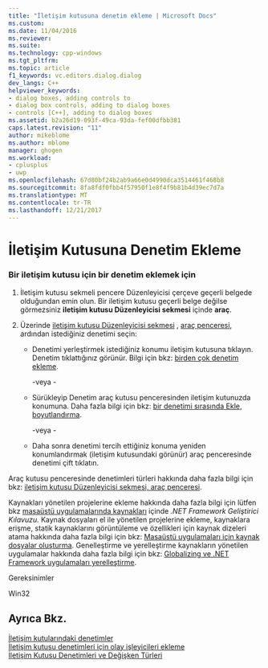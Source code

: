 ```yaml
---
title: "İletişim kutusuna denetim ekleme | Microsoft Docs"
ms.custom: 
ms.date: 11/04/2016
ms.reviewer: 
ms.suite: 
ms.technology: cpp-windows
ms.tgt_pltfrm: 
ms.topic: article
f1_keywords: vc.editors.dialog.dialog
dev_langs: C++
helpviewer_keywords:
- dialog boxes, adding controls to
- dialog box controls, adding to dialog boxes
- controls [C++], adding to dialog boxes
ms.assetid: b2a26d19-093f-49ca-93da-fef00dfbb381
caps.latest.revision: "11"
author: mikeblome
ms.author: mblome
manager: ghogen
ms.workload:
- cplusplus
- uwp
ms.openlocfilehash: 67d80bf24b2ab9a66e0d4990dca3514461f468b8
ms.sourcegitcommit: 8fa8fdf0fbb4f57950f1e8f4f9b81b4d39ec7d7a
ms.translationtype: MT
ms.contentlocale: tr-TR
ms.lasthandoff: 12/21/2017
---
```

# <a name="adding-a-control-to-a-dialog-box"></a>İletişim Kutusuna Denetim Ekleme
### <a name="to-add-a-control-to-a-dialog-box"></a>Bir iletişim kutusu için bir denetim eklemek için  
  
1.  İletişim kutusu sekmeli pencere Düzenleyicisi çerçeve geçerli belgede olduğundan emin olun. Bir iletişim kutusu geçerli belge değilse görmezsiniz **iletişim kutusu Düzenleyicisi sekmesi** içinde **araç**.  
  
2.  Üzerinde [iletişim kutusu Düzenleyicisi sekmesi](../windows/dialog-editor-tab-toolbox.md) , [araç penceresi](/visualstudio/ide/reference/toolbox), ardından istediğiniz denetimi seçin:  
  
    -   Denetimi yerleştirmek istediğiniz konumu iletişim kutusuna tıklayın. Denetim tıklattığınız görünür. Bilgi için bkz: [birden çok denetim ekleme](../windows/adding-multiple-controls.md).  
  
         \-veya -  
  
    -   Sürükleyip Denetim araç kutusu penceresinden iletişim kutunuzda konumuna. Daha fazla bilgi için bkz: [bir denetimi sırasında Ekle, boyutlandırma](../windows/sizing-a-control-while-you-add-it.md).  
  
         \-veya -  
  
    -   Daha sonra denetimi tercih ettiğiniz konuma yeniden konumlandırmak (iletişim kutusundaki görünür) araç penceresinde denetimi çift tıklatın.  
  
 Araç kutusu penceresinde denetimleri türleri hakkında daha fazla bilgi için bkz: [iletişim kutusu Düzenleyicisi sekmesi, araç penceresi](../windows/dialog-editor-tab-toolbox.md).  
  
 Kaynakları yönetilen projelerine ekleme hakkında daha fazla bilgi için lütfen bkz [masaüstü uygulamalarında kaynakları](/dotnet/framework/resources/index) içinde *.NET Framework Geliştirici Kılavuzu.* Kaynak dosyaları el ile yönetilen projelerine ekleme, kaynaklara erişme, statik kaynaklarını görüntüleme ve özellikleri için kaynak dizeleri atama hakkında daha fazla bilgi için bkz: [Masaüstü uygulamaları için kaynak dosyalar oluşturma](/dotnet/framework/resources/creating-resource-files-for-desktop-apps). Genelleştirme ve yerelleştirme kaynakların yönetilen uygulamalar hakkında daha fazla bilgi için bkz: [Globalizing ve .NET Framework uygulamaları yerelleştirme](/dotnet/standard/globalization-localization/index).  
  
 Gereksinimler  
  
 Win32  
  
## <a name="see-also"></a>Ayrıca Bkz.  
 [İletişim kutularındaki denetimler](../windows/controls-in-dialog-boxes.md)   
 [İletişim kutusu denetimleri için olay işleyicileri ekleme](../windows/adding-event-handlers-for-dialog-box-controls.md)   
 [İletişim Kutusu Denetimleri ve Değişken Türleri](../ide/dialog-box-controls-and-variable-types.md)

